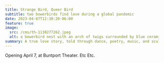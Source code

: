 ```yaml
---
title: Strange Bird, Queer Bird
subtitle: two bowerbirds find love during a global pandemic
date: 2023-04-07T12:30:20-06:00
feature: true
image:
  src: /cms/th-1130277262.jpeg
  alt: a bowerbird nest with an arch of twigs surrounded by blue ceramic shards
summary: A true love story, told through dance, poetry, music, and sculpture.
---
```

Opening April 7, at Buntport Theater. Etc Etc.

